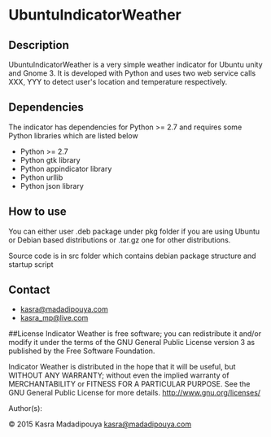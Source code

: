 # UbuntuIndicatorWeather
## Description
UbuntuIndicatorWeather is a very simple weather indicator for Ubuntu unity and Gnome 3. It is developed with Python and uses two web service calls XXX, YYY to detect user's location and temperature respectively. 

## Dependencies
The indicator has dependencies for Python >= 2.7 and requires some Python libraries which are listed below
* Python >= 2.7
* Python gtk library
* Python appindicator library
* Python urllib
* Python json library

## How to use
You can either user .deb package under pkg folder if you are using Ubuntu or Debian based distributions or .tar.gz one for other distributions. 

Source code is in src folder which contains debian package structure and startup script

## Contact
* kasra@madadipouya.com  
* kasra_mp@live.com  
	
##License
Indicator Weather is free software; you can redistribute it and/or modify
it under the terms of the GNU General Public License version 3
as published by the Free Software Foundation.

Indicator Weather is distributed in the hope that it will be useful,
but WITHOUT ANY WARRANTY; without even the implied warranty of
MERCHANTABILITY or FITNESS FOR A PARTICULAR PURPOSE.  See the
GNU General Public License for more details.  <http://www.gnu.org/licenses/>

Author(s):

© 2015 Kasra Madadipouya <kasra@madadipouya.com>

